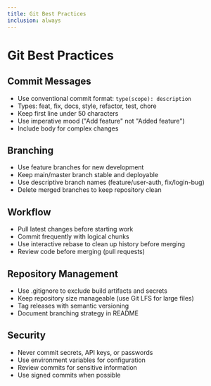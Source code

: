 ```yaml
---
title: Git Best Practices
inclusion: always
---
```


# Git Best Practices

## Commit Messages
- Use conventional commit format: `type(scope): description`
- Types: feat, fix, docs, style, refactor, test, chore
- Keep first line under 50 characters
- Use imperative mood ("Add feature" not "Added feature")
- Include body for complex changes

## Branching
- Use feature branches for new development
- Keep main/master branch stable and deployable
- Use descriptive branch names (feature/user-auth, fix/login-bug)
- Delete merged branches to keep repository clean

## Workflow
- Pull latest changes before starting work
- Commit frequently with logical chunks
- Use interactive rebase to clean up history before merging
- Review code before merging (pull requests)

## Repository Management
- Use .gitignore to exclude build artifacts and secrets
- Keep repository size manageable (use Git LFS for large files)
- Tag releases with semantic versioning
- Document branching strategy in README

## Security
- Never commit secrets, API keys, or passwords
- Use environment variables for configuration
- Review commits for sensitive information
- Use signed commits when possible